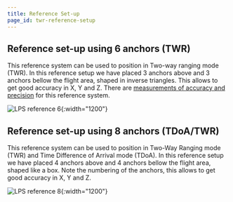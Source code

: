 ```yaml
---
title: Reference Set-up
page_id: twr-reference-setup
---
```


## Reference set-up using 6 anchors (TWR)

This reference system can be used to position in Two-way ranging mode
(TWR). In this reference setup we have placed 3 anchors above and 3
anchors bellow the flight area, shaped in inverse triangles. This allows
to get good accuracy in X, Y and Z. There are [measurements of accuracy
and precision](https://wiki.bitcraze.io/misc:investigations:lps-max-range) for this reference
system.

![LPS reference 6](/docs/images/loco_ref_system_6_anchors.png){:width="1200"}

## Reference set-up using 8 anchors (TDoA/TWR)

This reference system can be used to position in Two-Way Ranging mode
(TWR) and Time Difference of Arrival mode (TDoA). In this reference
setup we have placed 4 anchors above and 4 anchors bellow the flight
area, shaped like a box. Note the numbering of the anchors, this allows
to get good accuracy in X, Y and Z.

![LPS reference 8](/docs/images/loco_ref_system_8.png){:width="1200"}

